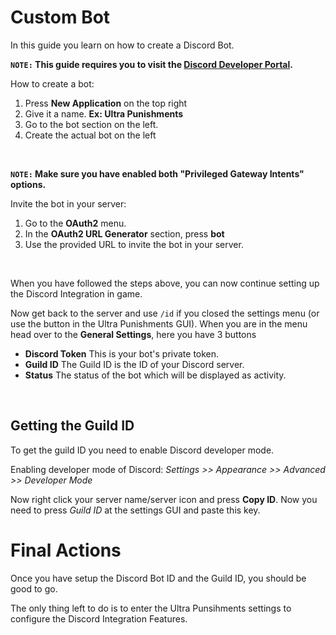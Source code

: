 # Custom Bot
In this guide you learn on how to create a Discord Bot.
<br>

**``NOTE:`` This guide requires you to visit the [Discord Developer Portal](https://discord.com/developers).**
<br>

How to create a bot:
1. Press **New Application** on the top right
2. Give it a name. **Ex: Ultra Punishments**
3. Go to the bot section on the left.
4. Create the actual bot on the left
<br>

**``NOTE:`` Make sure you have enabled both "Privileged Gateway Intents" options.**
<br>

Invite the bot in your server:
1. Go to the **OAuth2** menu.
2. In the **OAuth2 URL Generator** section, press **bot**
3. Use the provided URL to invite the bot in your server.
<br>

When you have followed the steps above, you can now continue setting up the Discord Integration in game.
<br>
 
Now get back to the server and use `/id` if you closed the settings menu (or use the button in the Ultra Punishments GUI).
When you are in the menu head over to the **General Settings**, here you have 3 buttons
<br>

* **Discord Token** This is your bot's private token.
* **Guild ID** The Guild ID is the ID of your Discord server.
* **Status** The status of the bot which will be displayed as activity.
<br>
 
## Getting the Guild ID
To get the guild ID you need to enable Discord developer mode.
<br>

Enabling developer mode of Discord:
*Settings >> Appearance >> Advanced >> Developer Mode*
<br>
 
Now right click your server name/server icon and press **Copy ID**.
Now you need to press *Guild ID* at the settings GUI and paste this key.

# Final Actions
Once you have setup the Discord Bot ID and the Guild ID, you should be good to go.
<br>
 
The only thing left to do is to enter the Ultra Punsihments settings to configure the Discord Integration Features.
<br>
